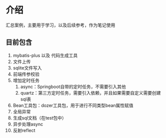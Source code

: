 # 介绍
汇总案例，主要用于学习，以及后续参考，作为笔记使用

## 目前包含

 1. mybatis-plus 以及 代码生成工具
 2. 文件上传
 3. sqlite文件写入
 4. 前端传参校验
 5. 增加定时任务
    1. async：Springboot自带的定时任务，不需要引入其他
    2. quartz：第三方定时任务，需要引入依赖，并且如果需要自定义需要创建sql表
 6. Bean工具包：dozer工具包，用于进行不同类型bean属性赋值
 7. 全局异常
 8. 生成sql文档（在test包中）
 9. 异步处理async
 10. 反射reflect

